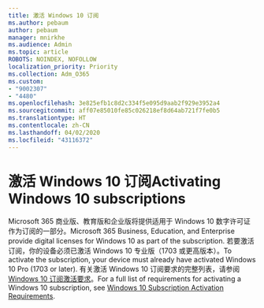 ```yaml
---
title: 激活 Windows 10 订阅
ms.author: pebaum
author: pebaum
manager: mnirkhe
ms.audience: Admin
ms.topic: article
ROBOTS: NOINDEX, NOFOLLOW
localization_priority: Priority
ms.collection: Adm_O365
ms.custom:
- "9002307"
- "4480"
ms.openlocfilehash: 3e825efb1c8d2c334f5e095d9aab2f929e3952a4
ms.sourcegitcommit: aff07e85010fe85c026218ef8d64ab721f7fe0b5
ms.translationtype: HT
ms.contentlocale: zh-CN
ms.lasthandoff: 04/02/2020
ms.locfileid: "43116372"
---
```

# <a name="activating-windows-10-subscriptions"></a><span data-ttu-id="2256f-102">激活 Windows 10 订阅</span><span class="sxs-lookup"><span data-stu-id="2256f-102">Activating Windows 10 subscriptions</span></span>

<span data-ttu-id="2256f-103">Microsoft 365 商业版、教育版和企业版将提供适用于 Windows 10 数字许可证作为订阅的一部分。</span><span class="sxs-lookup"><span data-stu-id="2256f-103">Microsoft 365 Business, Education, and Enterprise provide digital licenses for Windows 10 as part of the subscription.</span></span> <span data-ttu-id="2256f-104">若要激活订阅，你的设备必须已激活 Windows 10 专业版（1703 或更高版本）。</span><span class="sxs-lookup"><span data-stu-id="2256f-104">To activate the subscription, your device must already have activated Windows 10 Pro (1703 or later).</span></span> <span data-ttu-id="2256f-105">有关激活 Windows 10 订阅要求的完整列表，请参阅 [Windows 10 订阅激活要求](https://docs.microsoft.com/windows/deployment/windows-10-subscription-activation#requirements)。</span><span class="sxs-lookup"><span data-stu-id="2256f-105">For a full list of requirements for activating a Windows 10 subscription, see [Windows 10 Subscription Activation Requirements](https://docs.microsoft.com/windows/deployment/windows-10-subscription-activation#requirements).</span></span>
